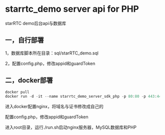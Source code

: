 # starrtc_demo server api for PHP

starRTC demo后台api与数据库

一，自行部署
---
1，数据库脚本所在目录：sql/starRTC_demo.sql

2，配置config.php，修改appid和guardToken

二，docker部署
---
```java
docker pull 
docker run -d -it --name starrtc_demo_server_sdk_php -p 80:80 -p 443:443 starrtc/starrtc_demo_server_sdk_php /bin/bash
```
进入docker配置nginx，将域名与证书修改成自己的

配置config.php，修改appid和guardToken

进入root目录，运行./run.sh启动nginx服务器，MySQL数据库和PHP